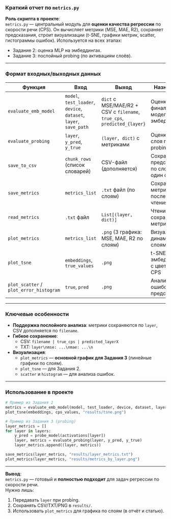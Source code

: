 ### Краткий отчет по `metrics.py`

**Роль скрипта в проекте**:  
`metrics.py` — центральный модуль для **оценки качества регрессии** по скорости речи (CPS). Он вычисляет метрики (MSE, MAE, R2), сохраняет предсказания, строит визуализации (t-SNE, графики метрик, scatter, гистограммы ошибок). Используется на всех этапах:  
- Задание 2: оценка MLP на эмбеддингах.  
- Задание 3: послойный probing (по активациям слоёв).  

---

### Формат входных/выходных данных

| Функция | Вход | Выход | Назначение |
|--------|------|-------|-----------|
| `evaluate_emb_model` | `model`, `test_loader`, `device`, `dataset`, `layer`, `save_path` | `dict` с MSE/MAE/R2 + CSV с `filename`, `true_cps`, `predicted_{layer}` | Оценка финальной модели на эмбеддингах |
| `evaluate_probing` | `layer`, `y_pred`, `y_true` | `(layer, dict)` с метриками | Оценка одного слоя при probing |
| `save_to_csv` | `chunk_rows` (список словарей) | CSV-файл (дополняется) | Сохранение предсказаний по слоям в один файл |
| `save_metrics` | `metrics_list` | `.txt` файл (по слоям) | Сохранение метрик для последующего чтения |
| `read_metrics` | `.txt` файл | `List[(layer, dict)]` | Чтение сохранённых метрик |
| `plot_metrics` | `metrics_list` | `.png` (3 графика: MSE, MAE, R2 по слоям) | Визуализация динамики по слоям |
| `plot_tsne` | `embeddings`, `true_values` | `.png` | t-SNE эмбеддингов с цветом по CPS |
| `plot_scatter` / `plot_error_histogram` | `true`, `pred` | `.png` | Анализ ошибок предсказания |

---

### Ключевые особенности

- **Поддержка послойного анализа**: метрики сохраняются по `layer`, CSV дополняется по `filename`.
- **Гибкое сохранение**:  
  - CSV: `filename | true_cps | predicted_layerX`  
  - TXT: `layer\nmse: ...\nmae: ...\n`
- **Визуализация**:  
  - `plot_metrics` — **основной график для Задания 3** (линейные графики по слоям).  
  - `plot_tsne` — для Задания 2.  
  - `scatter` и `histogram` — для анализа ошибок.

---

### Использование в проекте

```python
# Пример из Задания 2
metrics = evaluate_emb_model(model, test_loader, device, dataset, layer="final", save_path="results/predictions.csv")
plot_tsne(embeddings, cps_values, "results/tsne.png")

# Пример из Задания 3 (probing)
layer_metrics = []
for layer in layers:
    y_pred = probe_model(activations[layer])
    layer, metrics = evaluate_probing(layer, y_pred, y_true)
    layer_metrics.append((layer, metrics))

save_metrics(layer_metrics, "results/layer_metrics.txt")
plot_metrics(layer_metrics, "results/metrics_by_layer.png")
```

---

**Вывод**:  
`metrics.py` — готовый и **полностью подходит** для задач регрессии по скорости речи.  
Нужно лишь:  
1. Передавать `layer` при probing.  
2. Сохранять CSV/TXT/PNG в `results/`.  
3. Использовать `plot_metrics` для графика по слоям (в отчёт и статью).
